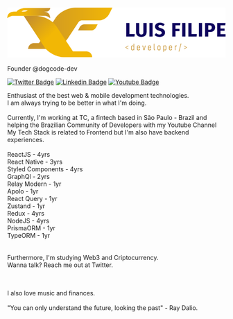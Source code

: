 ![My logo](https://raw.githubusercontent.com/LuisFilipePedroso/LuisFilipePedroso/master/Logo%20LF%20-%20horizontal%20-%20Fundo%20Claro.png)

Founder @dogcode-dev


[![Twitter Badge](https://img.shields.io/badge/-Twitter-0E035D?style=flat-square&labelColor=0E035D&logo=twitter&logoColor=white&link=https://twitter.com/luisfpedroso)](https://twitter.com/luiiisfilipee) 
[![Linkedin Badge](https://img.shields.io/badge/-Linkedin-0E035D?style=flat-square&logo=Linkedin&logoColor=white&link=https://www.linkedin.com/in/luisfilipe42/)](https://www.linkedin.com/in/luisfilipe42/)
[![Youtube Badge](https://img.shields.io/badge/-Youtube-0E035D?style=flat-square&logo=Youtube&logoColor=white&link=https://www.youtube.com/channel/UCX9otLxCQzLN0CrW6CKQCHg//)](https://www.youtube.com/channel/dogcodedev/)

Enthusiast of the best web & mobile development technologies.
<br/>
I am always trying to be better in what I'm doing.
<br/><br/>
Currently, I'm working at TC, a fintech based in São Paulo - Brazil and helping the Brazilian Community of Developers with my Youtube Channel<br />
My Tech Stack is related to Frontend but I'm also have backend experiences.<br />
<br />
ReactJS - 4yrs<br />
React Native - 3yrs<br />
Styled Components - 4yrs<br />
GraphQl - 2yrs<br />
Relay Modern - 1yr<br />
Apolo - 1yr<br />
React Query - 1yr<br />
Zustand - 1yr<br />
Redux - 4yrs<br />
NodeJS - 4yrs<br />
PrismaORM - 1yr<br />
TypeORM - 1yr<br />
<br />
<br />
Furthermore, I'm studying Web3 and Criptocurrency. <br />
Wanna talk? Reach me out at Twitter.<br />

<br/><br/>
I also love music and finances. 
<br/><br/>
"You can only understand the future, looking the past" - Ray Dalio.
